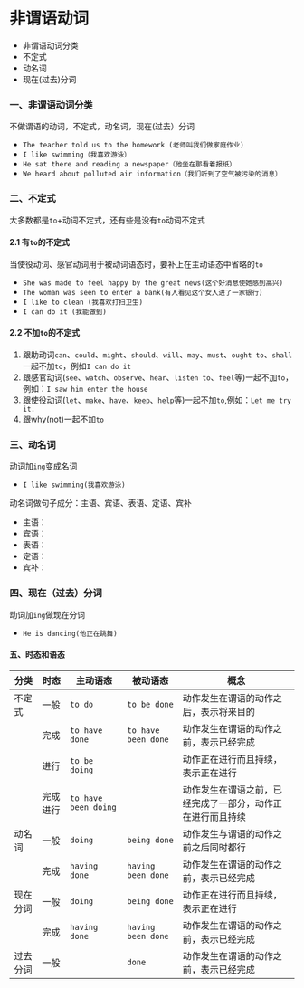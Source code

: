 # 非谓语动词

- 非谓语动词分类
- 不定式
- 动名词
- 现在(过去)分词


### 一、非谓语动词分类

不做谓语的动词，不定式，动名词，现在(过去）分词

- `The teacher told us to the homework (老师叫我们做家庭作业)`
- `I like swimming（我喜欢游泳）`
- `He sat there and reading a newspaper（他坐在那看着报纸）`
- `We heard about polluted air information（我们听到了空气被污染的消息）`

### 二、不定式

大多数都是`to`+动词不定式，还有些是没有`to`动词不定式

#### 2.1 有`to`的不定式

当使役动词、感官动词用于被动词语态时，要补上在主动语态中省略的`to`

- `She was made to feel happy by the great news(这个好消息使她感到高兴)`
- `The woman was seen to enter a bank(有人看见这个女人进了一家银行)`
- `I like to clean (我喜欢打扫卫生)`
- `I can do it (我能做到)`

#### 2.2 不加`to`的不定式

1. 跟助动词`can`、`could`、`might`、`should`、`will`、`may`、`must`、`ought to`、`shall`一起不加`to`，例如`I can do it`
2. 跟感官动词(`see`、`watch`、`observe`、`hear`、`listen to`、`feel`等)一起不加`to`，例如：`I saw him enter the house`
3. 跟使役动词(`let`、`make`、`have`、`keep`、`help`等)一起不加`to`,例如：`Let me try it.`
4. 跟why(not)一起不加`to`

### 三、动名词

动词加`ing`变成名词

- `I like swimming(我喜欢游泳)`

动名词做句子成分：主语、宾语、表语、定语、宾补
- 主语：
- 宾语：
- 表语：
- 定语：
- 宾补：

### 四、现在（过去）分词

动词加`ing`做现在分词

- `He is dancing(他正在跳舞)`

#### 五、时态和语态

分类 | 时态 | 主动语态 | 被动语态 | 概念
--- | --- | --- | --- | ---
 不定式 | 一般 | `to do` | `to be done` | 动作发生在谓语的动作之后，表示将来目的
       | 完成 | `to have done` | `to have been done` | 动作发生在谓语的动作之前，表示已经完成
       | 进行 | `to be doing`  |                    | 动作正在进行而且持续，表示正在进行
       | 完成进行 | `to have been doing` |          | 动作发生在谓语之前，已经完成了一部分，动作正在进行而且持续
动名词  | 一般 | `doing`        |  `being done`     | 动作发生与谓语的动作之前之后同时都行
       | 完成 | `having done`   | `having been done` | 动作发生在谓语的动作之前，表示已经完成
现在分词| 一般 | `doing`    | `being done`  | 动作正在进行而且持续，表示正在进行
       | 完成 | `having done` | `having been done` | 动作发生在谓语的动作之前，表示已经完成
过去分词| 一般 |               |  `done` | 动作发生在谓语的动作之前，表示已经完成